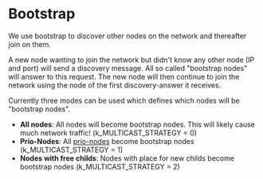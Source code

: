 # Bootstrap

We use bootstrap to discover other nodes on the network and thereafter join on them.

A new node wanting to join the network but didn't know any other node (IP and port) will send a discovery message. All so called "bootstrap nodes" will answer to this request. The new node will then continue to join the network using the node of the first discovery-answer it receives.

Currently three modes can be used which defines which nodes will be "bootstrap nodes".

- **All nodes**: All nodes will become bootstrap nodes. This will likely cause much network traffic! (k_MULTICAST_STRATEGY = 0)
- **Prio-Nodes**: All [prio-nodes](../other/glossary.md) become bootstrap nodes (k_MULTICAST_STRATEGY = 1)
- **Nodes with free childs**: Nodes with place for new childs become bootstrap nodes (k_MULTICAST_STRATEGY = 2)

